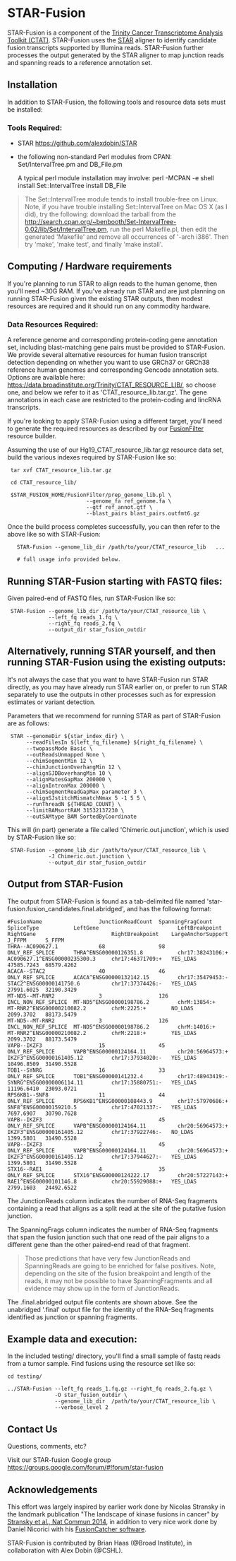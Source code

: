 # STAR-Fusion 

STAR-Fusion is a component of the [Trinity Cancer Transcriptome Analysis Toolkit (CTAT)](https://github.com/NCIP/Trinity_CTAT/wiki). STAR-Fusion uses the [STAR](https://github.com/alexdobin/STAR) aligner to identify candidate fusion transcripts supported by Illumina reads.  STAR-Fusion further processes the output generated by the STAR aligner to map junction reads and spanning reads to a reference annotation set.


## Installation

In addition to STAR-Fusion, the following tools and resource data sets must be installed:

### Tools Required:

*  STAR <https://github.com/alexdobin/STAR>
*  the following non-standard Perl modules from CPAN: Set/IntervalTree.pm and DB_File.pm
  
    A typical perl module installation may involve:
    perl -MCPAN -e shell
      install Set::IntervalTree
      install DB_File
 	
>The Set::IntervalTree module tends to install trouble-free on Linux.  Note, if you have trouble installing Set::IntervalTree on Mac OS X (as I did), try the following:  download the tarball from the http://search.cpan.org/~benbooth/Set-IntervalTree-0.02/lib/Set/IntervalTree.pm, run the perl Makefile.pl, then edit the generated 'Makefile' and remove all occurrences of '-arch i386'. Then try 'make', 'make test', and finally 'make install'.

## Computing / Hardware requirements

If you're planning to run STAR to align reads to the human genome, then you'll need ~30G RAM.   If you've already run STAR and are just planning on running STAR-Fusion given the existing STAR outputs, then modest resources are required and it should run on any commodity hardware.


### Data Resources Required:

A reference genome and corresponding protein-coding gene annotation set, including blast-matching gene pairs must be provided to STAR-Fusion.  We provide several alternative resources for human fusion transcript detection depending on whether you want to use GRCh37 or GRCh38 reference human genomes and corresponding Gencode annotation sets.  Options are available here: <https://data.broadinstitute.org/Trinity/CTAT_RESOURCE_LIB/>, so choose one, and below we refer to it as 'CTAT_resource_lib.tar.gz'.   The gene annotations in each case are restricted to the protein-coding and lincRNA transcripts.

If you're looking to apply STAR-Fusion using a different target, you'll need to generate the required resources as described by our [FusionFilter](http://FusionFilter.github.io) resource builder.

Assuming the use of our Hg19_CTAT_resource_lib.tar.gz resource data set, build the various indexes required by STAR-Fusion like so:

     tar xvf CTAT_resource_lib.tar.gz

     cd CTAT_resource_lib/

     $STAR_FUSION_HOME/FusionFilter/prep_genome_lib.pl \
                             --genome_fa ref_genome.fa \
                             --gtf ref_annot.gtf \
                             --blast_pairs blast_pairs.outfmt6.gz


Once the build process completes successfully, you can then refer to the above like so with STAR-Fusion:

       STAR-Fusion --genome_lib_dir /path/to/your/CTAT_resource_lib   ...

       # full usage info provided below.



## Running STAR-Fusion starting with FASTQ files:

Given paired-end of FASTQ files, run STAR-Fusion like so:

     STAR-Fusion --genome_lib_dir /path/to/your/CTAT_resource_lib \
                 --left_fq reads_1.fq \
                 --right_fq reads_2.fq \
                 --output_dir star_fusion_outdir
                 

## Alternatively, running STAR yourself, and then running STAR-Fusion using the existing outputs:

It's not always the case that you want to have STAR-Fusion run STAR directly, as you may have already run STAR earlier on, or prefer to run STAR separately to use the outputs in other processes such as for expression estimates or variant detection.

Parameters that we recommend for running STAR as part of STAR-Fusion are as follows:

     STAR --genomeDir ${star_index_dir} \                                                                                     
          --readFilesIn ${left_fq_filename} ${right_fq_filename} \                                                                      
          --twopassMode Basic \                                                                                                      
          --outReadsUnmapped None \                                                                                                  
          --chimSegmentMin 12 \                                                                                                    
          --chimJunctionOverhangMin 12 \                                                                                           
          --alignSJDBoverhangMin 10 \                                                                                              
          --alignMatesGapMax 200000 \                                                                                             
          --alignIntronMax 200000 \                                                                                                
          --chimSegmentReadGapMax parameter 3 \                                                                                    
          --alignSJstitchMismatchNmax 5 -1 5 5 \
          --runThreadN ${THREAD_COUNT} \                                                                                                           
          --limitBAMsortRAM 31532137230 \                                                                                           
          --outSAMtype BAM SortedByCoordinate 

This will (in part) generate a file called 'Chimeric.out.junction', which is used by STAR-Fusion like so:

     STAR-Fusion --genome_lib_dir /path/to/your/CTAT_resource_lib \
                 -J Chimeric.out.junction \
                 --output_dir star_fusion_outdir


## Output from STAR-Fusion

The output from STAR-Fusion is found as a tab-delimited file named 'star-fusion.fusion_candidates.final.abridged', and has the following format:

```
#FusionName                  JunctionReadCount  SpanningFragCount  SpliceType           LeftGene                         LeftBreakpoint     RightGene                        RightBreakpoint    LargeAnchorSupport  J_FFPM      S_FFPM
THRA--AC090627.1             68                 98                 ONLY_REF_SPLICE      THRA^ENSG00000126351.8           chr17:38243106:+   AC090627.1^ENSG00000235300.3     chr17:46371709:+   YES_LDAS            47585.7243  68579.4262
ACACA--STAC2                 40                 46                 ONLY_REF_SPLICE      ACACA^ENSG00000132142.15         chr17:35479453:-   STAC2^ENSG00000141750.6          chr17:37374426:-   YES_LDAS            27991.6025  32190.3429
MT-ND5--MT-RNR2              3                  126                INCL_NON_REF_SPLICE  MT-ND5^ENSG00000198786.2         chrM:13854:+       MT-RNR2^ENSG00000210082.2        chrM:2225:+        NO_LDAS             2099.3702   88173.5479
MT-ND5--MT-RNR2              3                  126                INCL_NON_REF_SPLICE  MT-ND5^ENSG00000198786.2         chrM:14016:+       MT-RNR2^ENSG00000210082.2        chrM:2218:+        YES_LDAS            2099.3702   88173.5479
VAPB--IKZF3                  15                 45                 ONLY_REF_SPLICE      VAPB^ENSG00000124164.11          chr20:56964573:+   IKZF3^ENSG00000161405.12         chr17:37934020:-   YES_LDAS            10496.8509  31490.5528
TOB1--SYNRG                  16                 33                 ONLY_REF_SPLICE      TOB1^ENSG00000141232.4           chr17:48943419:-   SYNRG^ENSG00000006114.11         chr17:35880751:-   YES_LDAS            11196.6410  23093.0721
RPS6KB1--SNF8                11                 44                 ONLY_REF_SPLICE      RPS6KB1^ENSG00000108443.9        chr17:57970686:+   SNF8^ENSG00000159210.5           chr17:47021337:-   YES_LDAS            7697.6907   30790.7628
VAPB--IKZF3                  2                  45                 ONLY_REF_SPLICE      VAPB^ENSG00000124164.11          chr20:56964573:+   IKZF3^ENSG00000161405.12         chr17:37922746:-   NO_LDAS             1399.5801   31490.5528
VAPB--IKZF3                  2                  45                 ONLY_REF_SPLICE      VAPB^ENSG00000124164.11          chr20:56964573:+   IKZF3^ENSG00000161405.12         chr17:37944627:-   YES_LDAS            1399.5801   31490.5528
STX16--RAE1                  4                  35                 ONLY_REF_SPLICE      STX16^ENSG00000124222.17         chr20:57227143:+   RAE1^ENSG00000101146.8           chr20:55929088:+   YES_LDAS            2799.1603   24492.6522
```

The JunctionReads column indicates the number of RNA-Seq fragments containing a read that aligns as a split read at the site of the putative fusion junction.   

The SpanningFrags column indicates the number of RNA-Seq fragments that span the fusion junction such that one read of the pair aligns to a different gene than the other paired-end read of that fragment.

>Those predictions that have very few JunctionReads and SpanningReads are going to be enriched for false positives. Note, depending on the site of the fusion breakpoint and length of the reads, it may not be possible to have SpanningFragments and all evidence may show up in the form of JunctionReads.

The .final.abridged output file contents are shown above. See the unabridged '.final' output file for the identity of the RNA-Seq fragments identified as junction or spanning fragments.



## Example data and execution:

In the included testing/ directory, you'll find a small sample of fastq reads from a tumor sample.  Find fusions using the resource set like so:

    cd testing/
     
    ../STAR-Fusion --left_fq reads_1.fq.gz --right_fq reads_2.fq.gz \
                   -O star_fusion_outdir \
                   --genome_lib_dir  /path/to/your/CTAT_resource_lib \
                   --verbose_level 2  


## Contact Us

Questions, comments, etc?

Visit our STAR-fusion Google group <https://groups.google.com/forum/#!forum/star-fusion>

## Acknowledgements

This effort was largely inspired by earlier work done by Nicolas Stransky in the landmark publication "The landscape of kinase fusions in cancer" by [Stransky et al., Nat Commun 2014](http://www.ncbi.nlm.nih.gov/pmc/articles/PMC4175590/), in addition to very nice work done by Daniel Nicorici with his [FusionCatcher software](http://biorxiv.org/content/early/2014/11/19/011650).

STAR-Fusion is contributed by Brian Haas (@Broad Institute), in collaboration with Alex Dobin (@CSHL).

